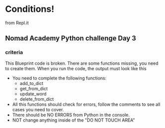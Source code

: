 # Conditions!
from Repl.it

## Nomad Academy Python challenge Day 3
### criteria
This Blueprint code is broken. There are some functions missing, you need to create them. When you run the code, the output must look like this

- You need to complete the following functions:
  - add_to_dict
  - get_from_dict
  - update_word
  - delete_from_dict
- All this functions should check for errors, follow the comments to see all cases you need to cover.
- There should be NO ERRORS from Python in the console. 
- NOT change anything inside of the "DO NOT TOUCH AREA"
